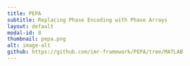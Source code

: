 ```yaml
---
title: PEPA
subtitle: Replacing Phase Encoding with Phase Arrays
layout: default
modal-id: 8
thumbnail: pepa.png
alt: image-alt
github: https://github.com/imr-framework/PEPA/tree/MATLAB
---
```

